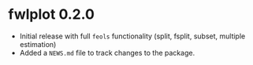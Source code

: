# fwlplot 0.2.0

* Initial release with full `feols` functionality (split, fsplit, subset, multiple estimation)
* Added a `NEWS.md` file to track changes to the package.
